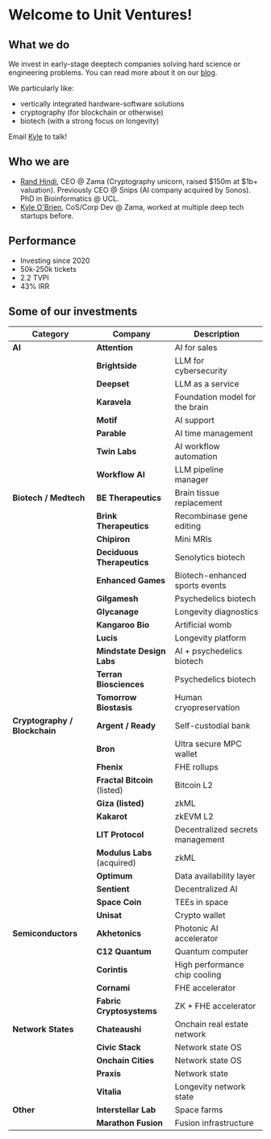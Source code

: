 # Welcome to Unit Ventures!

## What we do
We invest in early-stage deeptech companies solving hard science or engineering problems. You can read more about it on our [blog](https://randhindi.substack.com).

We particularly like:
- vertically integrated hardware-software solutions
- cryptography (for blockchain or otherwise)
- biotech (with a strong focus on longevity)

Email [Kyle](mailto:kyle@unit.vc) to talk!

## Who we are
- [Rand Hindi](https://x.com/randhindi), CEO @ Zama (Cryptography unicorn, raised $150m at $1b+ valuation). Previously CEO @ Snips (AI company acquired by Sonos). PhD in Bioinformatics @ UCL.
- [Kyle O'Brien](https://x.com/RoiStartup), CoS/Corp Dev @ Zama, worked at multiple deep tech startups before.

## Performance
- Investing since 2020
- 50k-250k tickets
- 2.2 TVPI
- 43% IRR

## Some of our investments
| **Category**              | **Company**                  | **Description**                              |
|---------------------------|------------------------------|----------------------------------------------|
| **AI**                    | **Attention**               | AI for sales                                 |
|                           | **Brightside**              | LLM for cybersecurity                        |
|                           | **Deepset**                 | LLM as a service                             |
|                           | **Karavela**                | Foundation model for the brain               |
|                           | **Motif**                   | AI support                                   |
|                           | **Parable**                 | AI time management                           |
|                           | **Twin Labs**               | AI workflow automation                       |
|                           | **Workflow AI**             | LLM pipeline manager                         |
| **Biotech / Medtech**     | **BE Therapeutics**         | Brain tissue replacement                     |
|                           | **Brink Therapeutics**      | Recombinase gene editing                     |
|                           | **Chipiron**                | Mini MRIs                                    |
|                           | **Deciduous Therapeutics**  | Senolytics biotech                           |
|                           | **Enhanced Games**          | Biotech-enhanced sports events               |
|                           | **Gilgamesh**               | Psychedelics biotech                         |
|                           | **Glycanage**               | Longevity diagnostics                        |
|                           | **Kangaroo Bio**            | Artificial womb                              |
|                           | **Lucis**                   | Longevity platform                           |
|                           | **Mindstate Design Labs**   | AI + psychedelics biotech                    |
|                           | **Terran Biosciences**      | Psychedelics biotech                         |
|                           | **Tomorrow Biostasis**      | Human cryopreservation                       |
| **Cryptography / Blockchain**| **Argent / Ready**       | Self-custodial bank                          |
|                           | **Bron**                    | Ultra secure MPC wallet                      |
|                           | **Fhenix**                  | FHE rollups                                  |
|                           | **Fractal Bitcoin** (listed)| Bitcoin L2                                   |
|                           | **Giza (listed)**           | zkML                                         |
|                           | **Kakarot**                 | zkEVM L2                                     |
|                           | **LIT Protocol**            | Decentralized secrets management             |
|                           | **Modulus Labs** (acquired) | zkML                                         |
|                           | **Optimum**                 | Data availability layer                      |
|                           | **Sentient**                | Decentralized AI                             |
|                           | **Space Coin**              | TEEs in space                                |
|                           | **Unisat**                  | Crypto wallet                                |
| **Semiconductors**        | **Akhetonics**              | Photonic AI accelerator                      |
|                           | **C12 Quantum**             | Quantum computer                             |
|                           | **Corintis**                | High performance chip cooling                |
|                           | **Cornami**                 | FHE accelerator                              |
|                           | **Fabric Cryptosystems**    | ZK + FHE accelerator                         |
| **Network States**        | **Chateaushi**              | Onchain real estate network                  |
|                           | **Civic Stack**             | Network state OS                             |
|                           | **Onchain Cities**          | Network state OS                             |
|                           | **Praxis**                  | Network state                                |
|                           | **Vitalia**                 | Longevity network state                      |
| **Other**                 | **Interstellar Lab**        | Space farms                                  |
|                           | **Marathon Fusion**         | Fusion infrastructure                        |


